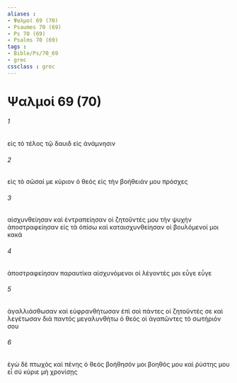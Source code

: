 ```yaml
---
aliases : 
- Ψαλμοί 69 (70)
- Psaumes 70 (69)
- Ps 70 (69)
- Psalms 70 (69)
tags : 
- Bible/Ps/70_69
- grec
cssclass : grec
---
```


# Ψαλμοί 69 (70)

###### 1
εἰς τὸ τέλος τῷ δαυιδ εἰς ἀνάμνησιν
###### 2
εἰς τὸ σῶσαί με κύριον ὁ θεός εἰς τὴν βοήθειάν μου πρόσχες
###### 3
αἰσχυνθείησαν καὶ ἐντραπείησαν οἱ ζητοῦντές μου τὴν ψυχήν ἀποστραφείησαν εἰς τὰ ὀπίσω καὶ καταισχυνθείησαν οἱ βουλόμενοί μοι κακά
###### 4
ἀποστραφείησαν παραυτίκα αἰσχυνόμενοι οἱ λέγοντές μοι εὖγε εὖγε
###### 5
ἀγαλλιάσθωσαν καὶ εὐφρανθήτωσαν ἐπὶ σοὶ πάντες οἱ ζητοῦντές σε καὶ λεγέτωσαν διὰ παντός μεγαλυνθήτω ὁ θεός οἱ ἀγαπῶντες τὸ σωτήριόν σου
###### 6
ἐγὼ δὲ πτωχὸς καὶ πένης ὁ θεός βοήθησόν μοι βοηθός μου καὶ ῥύστης μου εἶ σύ κύριε μὴ χρονίσῃς
